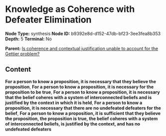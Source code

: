 # Knowledge as Coherence with Defeater Elimination

**Node Type:** synthesis
**Node ID:** b9392e8d-d152-47db-bf23-3ee3fea8b353
**Depth:** 5
**Terminal:** No

**Parent:** [Is coherence and contextual justification unable to account for the Gettier problem?](is-coherence-and-contextual-justification-unable-to-account-for-the-gettier-problem-antithesis-69143d91-77fb-49e1-9f14-8becb3f3dfda.md)

## Content

**For a person to know a proposition, it is necessary that they believe the proposition**, **For a person to know a proposition, it is necessary for the proposition to be true**, **For a person to know a proposition, it is necessary that the belief coheres with a system of interconnected beliefs and is justified by the context in which it is held**, **For a person to know a proposition, it is necessary that there are no undefeated defeaters for the belief**, **For a person to know a proposition, it is sufficient that they believe the proposition, the proposition is true, the belief coheres with a system of interconnected beliefs, is justified by the context, and has no undefeated defeaters**
